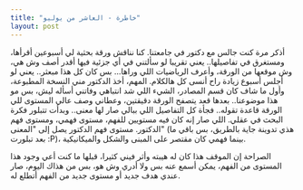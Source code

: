 ```yaml
---
title: "خاطرة - العاشر من يوليو"
layout: post
---
```


أذكر مرة كنت جالس مع دكتور في جامعتنا. كنا نناقش ورقة بحثية لي أسبوعين أقرأها، ومستغرق في تفاصيلها.. يعني تقريبا لو سألتني في أي جزئية فيها أقدر أصف وش هي، وش موقعها من الورقة، وأعرف الرياضيات اللي وراها... بس كان كل هذا مبعثر.. يعني لو أجلس أسبوع زيادة راح أنسى كل هالكلام. المهم، أخذ الدكتور مني النسخة المطبوعة، وأول ما شاف كان قسم المصادر، الشيء اللي شد انتباهي وفاتني أسأله ليش، بس مو هذا موضوعنا.. بعدها قعد يتصفح الورقة دقيقتين، وعطاني وصف عالي المستوى للي الورقة قاعدة تقوله.. فجأة كل التفاصيل اللي ببالي صار لها معنى.. وبدأت تتبلور فكرة البحث في عقلي. اللي صار إنه كان فيه مستويين للفهم، مستوى فهمي، ومستوى فهم الدكتور. مستوى فهم الدكتور يصل إلى "المعنى" (هذي تدوينة جاية بالطريق، بس باقي ما بعد تبلورت :P)، بينما فهمي كان مقتصر على المبنى والشكل والميكانيكية.

الصراحة إن الموقف هذا كان له هيبته وأثر فيني كثيرا، قبلها ما كنت أعي وجود هذا المستوى من الفهم، يمكن أسمع عنه بس ولا أدري وش هو، بس من هذاك اليوم، صار عندي هدف جديد أو مستوى جديد من الفهم أتطلع له.